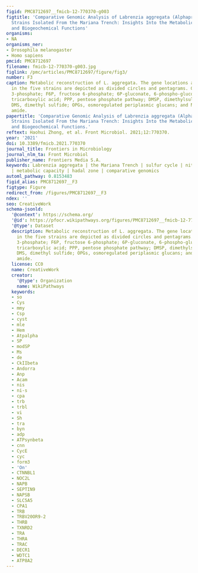```yaml
---
figid: PMC8712697__fmicb-12-770370-g003
figtitle: 'Comparative Genomic Analysis of Labrenzia aggregata (Alphaproteobacteria)
  Strains Isolated From the Mariana Trench: Insights Into the Metabolic Potentials
  and Biogeochemical Functions'
organisms:
- NA
organisms_ner:
- Drosophila melanogaster
- Homo sapiens
pmcid: PMC8712697
filename: fmicb-12-770370-g003.jpg
figlink: /pmc/articles/PMC8712697/figure/fig3/
number: F3
caption: Metabolic reconstruction of L. aggregata. The gene locations and presence
  in the five strains are depicted as divided circles and pentagrams. G3P, glyceraldehyde
  3-phosphate; F6P, fructose 6-phosphate; 6P-gluconate, 6-phospho-gluconate; TCA,
  tricarboxylic acid; PPP, pentose phosphate pathway; DMSP, dimethylsulfoniopropionate;
  DMS, dimethyl sulfide; OPGs, osmoregulated periplasmic glucans; and NAGGN, N-acetylglutaminylglutamine
  amide.
papertitle: 'Comparative Genomic Analysis of Labrenzia aggregata (Alphaproteobacteria)
  Strains Isolated From the Mariana Trench: Insights Into the Metabolic Potentials
  and Biogeochemical Functions.'
reftext: Haohui Zhong, et al. Front Microbiol. 2021;12:770370.
year: '2021'
doi: 10.3389/fmicb.2021.770370
journal_title: Frontiers in Microbiology
journal_nlm_ta: Front Microbiol
publisher_name: Frontiers Media S.A.
keywords: Labrenzia aggregata | the Mariana Trench | sulfur cycle | nitrogen cycle
  | metabolic capacity | hadal zone | comparative genomics
automl_pathway: 0.8153483
figid_alias: PMC8712697__F3
figtype: Figure
redirect_from: /figures/PMC8712697__F3
ndex: ''
seo: CreativeWork
schema-jsonld:
  '@context': https://schema.org/
  '@id': https://pfocr.wikipathways.org/figures/PMC8712697__fmicb-12-770370-g003.html
  '@type': Dataset
  description: Metabolic reconstruction of L. aggregata. The gene locations and presence
    in the five strains are depicted as divided circles and pentagrams. G3P, glyceraldehyde
    3-phosphate; F6P, fructose 6-phosphate; 6P-gluconate, 6-phospho-gluconate; TCA,
    tricarboxylic acid; PPP, pentose phosphate pathway; DMSP, dimethylsulfoniopropionate;
    DMS, dimethyl sulfide; OPGs, osmoregulated periplasmic glucans; and NAGGN, N-acetylglutaminylglutamine
    amide.
  license: CC0
  name: CreativeWork
  creator:
    '@type': Organization
    name: WikiPathways
  keywords:
  - so
  - Cys
  - mmy
  - Csp
  - cyst
  - mle
  - Hem
  - Atpalpha
  - SP
  - modSP
  - Ms
  - de
  - CkIIbeta
  - Andorra
  - Anp
  - Acam
  - nis
  - ni-s
  - cpa
  - trb
  - trbl
  - vi
  - Sh
  - tra
  - byn
  - adp
  - ATPsynbeta
  - cnn
  - CycE
  - cyc
  - form3
  - 'On'
  - CTNNBL1
  - NOC2L
  - NAPB
  - SEPTIN9
  - NAPSB
  - SLC5A5
  - CPA1
  - TRB
  - TRBV20OR9-2
  - THRB
  - TXNRD2
  - TRA
  - THRA
  - TRAC
  - DECR1
  - WDTC1
  - ATP8A2
---
```

